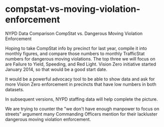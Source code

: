 # compstat-vs-moving-violation-enforcement

NYPD Data Comparison CompStat vs. Dangerous Moving Violation Enforcement

Hoping to take CompStat info by precinct for last year, compile it into monthly figures, and compare those numbers to monthly TrafficStat numbers for dangerous moving violations. The top three we will focus on are Failure to Yield, Speeding, and Red Light. Vision Zero initiative started January 2014, so that would be a good start date.

It would be a powerful advocacy tool to be able to show data and ask for more Vision Zero enforcement in precincts that have low numbers in both datasets.

In subsequent versions, NYPD staffing data will help complete the picture.

We are trying to counter the "we don't have enough manpower to focus on streets" argument many Commanding Officers mention for their lackluster dangerous moving violation enforcement.
